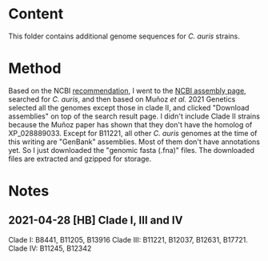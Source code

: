 # Content
This folder contains additional genome sequences for _C. auris_ strains.

# Method
Based on the NCBI [recommendation](https://www.ncbi.nlm.nih.gov/genome/doc/ftpfaq/#downloadservice), I went to the [NCBI assembly page](https://www.ncbi.nlm.nih.gov/assembly), searched for _C. auris_, and then based on Muñoz _et al._ 2021 Genetics selected all the genomes except those in clade II, and clicked "Download assemblies" on top of the search result page. I didn't include Clade II strains because the Muñoz paper has shown that they don't have the homolog of XP_028889033. Except for B11221, all other _C. auris_ genomes at the time of this writing are "GenBank" assemblies. Most of them don't have annotations yet. So I just downloaded the "genomic fasta (.fna)" files. The downloaded files are extracted and gzipped for storage.

# Notes
## 2021-04-28 [HB] Clade I, III and IV
Clade I: B8441, B11205, B13916
Clade III: B11221, B12037, B12631, B17721.
Clade IV: B11245, B12342
